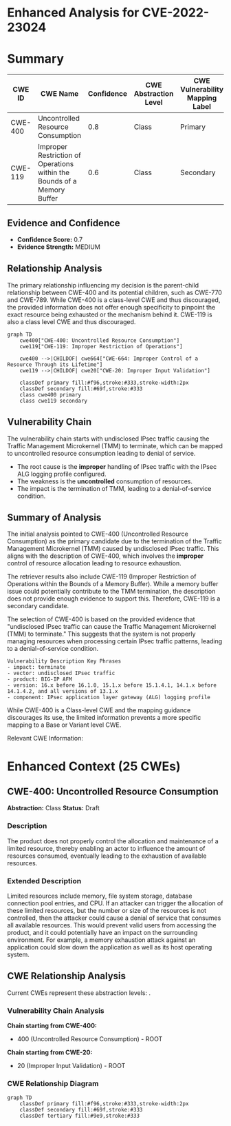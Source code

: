 # Enhanced Analysis for CVE-2022-23024

# Summary
| CWE ID | CWE Name | Confidence | CWE Abstraction Level | CWE Vulnerability Mapping Label | CWE-Vulnerability Mapping Notes |
|---|---|---|---|---|---|
| CWE-400 | Uncontrolled Resource Consumption | 0.8 | Class | Primary | Discouraged |
| CWE-119 | Improper Restriction of Operations within the Bounds of a Memory Buffer | 0.6 | Class | Secondary | Discouraged |

## Evidence and Confidence

*   **Confidence Score:** 0.7
*   **Evidence Strength:** MEDIUM

## Relationship Analysis
The primary relationship influencing my decision is the parent-child relationship between CWE-400 and its potential children, such as CWE-770 and CWE-789. While CWE-400 is a class-level CWE and thus discouraged, the provided information does not offer enough specificity to pinpoint the exact resource being exhausted or the mechanism behind it. CWE-119 is also a class level CWE and thus discouraged.

```mermaid
graph TD
    cwe400["CWE-400: Uncontrolled Resource Consumption"]
    cwe119["CWE-119: Improper Restriction of Operations"]

    cwe400 -->|CHILDOF| cwe664["CWE-664: Improper Control of a Resource Through its Lifetime"]
    cwe119 -->|CHILDOF| cwe20["CWE-20: Improper Input Validation"]

    classDef primary fill:#f96,stroke:#333,stroke-width:2px
    classDef secondary fill:#69f,stroke:#333
    class cwe400 primary
    class cwe119 secondary
```

## Vulnerability Chain
The vulnerability chain starts with undisclosed IPsec traffic causing the Traffic Management Microkernel (TMM) to terminate, which can be mapped to uncontrolled resource consumption leading to denial of service.
  - The root cause is the **improper** handling of IPsec traffic with the IPsec ALG logging profile configured.
  - The weakness is the **uncontrolled** consumption of resources.
  - The impact is the termination of TMM, leading to a denial-of-service condition.

## Summary of Analysis
The initial analysis pointed to CWE-400 (Uncontrolled Resource Consumption) as the primary candidate due to the termination of the Traffic Management Microkernel (TMM) caused by undisclosed IPsec traffic. This aligns with the description of CWE-400, which involves the **improper** control of resource allocation leading to resource exhaustion.

The retriever results also include CWE-119 (Improper Restriction of Operations within the Bounds of a Memory Buffer). While a memory buffer issue could potentially contribute to the TMM termination, the description does not provide enough evidence to support this. Therefore, CWE-119 is a secondary candidate.

The selection of CWE-400 is based on the provided evidence that "undisclosed IPsec traffic can cause the Traffic Management Microkernel (TMM) to terminate." This suggests that the system is not properly managing resources when processing certain IPsec traffic patterns, leading to a denial-of-service condition.

```
Vulnerability Description Key Phrases
- impact: terminate
- vector: undisclosed IPsec traffic
- product: BIG-IP AFM
- version: 16.x before 16.1.0, 15.1.x before 15.1.4.1, 14.1.x before 14.1.4.2, and all versions of 13.1.x
- component: IPsec application layer gateway (ALG) logging profile
```

While CWE-400 is a Class-level CWE and the mapping guidance discourages its use, the limited information prevents a more specific mapping to a Base or Variant level CWE.

Relevant CWE Information:

# Enhanced Context (25 CWEs)

## CWE-400: Uncontrolled Resource Consumption
**Abstraction:** Class
**Status:** Draft

### Description
The product does not properly control the allocation and maintenance of a limited resource, thereby enabling an actor to influence the amount of resources consumed, eventually leading to the exhaustion of available resources.

### Extended Description

Limited resources include memory, file system storage, database connection pool entries, and CPU. If an attacker can trigger the allocation of these limited resources, but the number or size of the resources is not controlled, then the attacker could cause a denial of service that consumes all available resources. This would prevent valid users from accessing the product, and it could potentially have an impact on the surrounding environment. For example, a memory exhaustion attack against an application could slow down the application as well as its host operating system.


## CWE Relationship Analysis

Current CWEs represent these abstraction levels: .


### Vulnerability Chain Analysis

**Chain starting from CWE-400:**
- 400 (Uncontrolled Resource Consumption) - ROOT


**Chain starting from CWE-20:**
- 20 (Improper Input Validation) - ROOT



### CWE Relationship Diagram

```mermaid
graph TD
    classDef primary fill:#f96,stroke:#333,stroke-width:2px
    classDef secondary fill:#69f,stroke:#333
    classDef tertiary fill:#9e9,stroke:#333
```